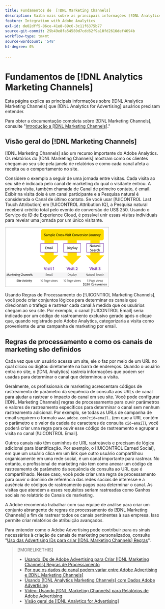 ```yaml
---
title: Fundamentos de  [!DNL Marketing Channels]
description: Saiba mais sobre as principais informações [!DNL Analytics Marketing Channels] que [!DNL Analytics for Advertising] os usuários devem entender.
feature: Integration with Adobe Analytics
exl-id: de02dff5-86ce-41e8-89c6-3c11f6375b77
source-git-commit: 29b49e8fa54580d7cdd62f9a10fd2616def4694b
workflow-type: tm+mt
source-wordcount: '548'
ht-degree: 0%

---
```


# Fundamentos de [!DNL Analytics Marketing Channels]

Esta página explica as principais informações sobre [!DNL Analytics Marketing Channels] que [!DNL Analytics for Advertising] usuários precisam entender.

Para obter a documentação completa sobre [!DNL Marketing Channels], consulte &quot;[Introdução a [!DNL Marketing Channels]](https://experienceleague.adobe.com/docs/analytics/components/marketing-channels/c-getting-started-mchannel.html?lang=pt-BR).&quot;

## Visão geral do [!DNL Marketing Channels]

[!DNL Marketing Channels] são um recurso importante do Adobe Analytics. Os relatórios do [!DNL Marketing Channels] mostram como os clientes chegam ao seu site pela janela de relatórios e como cada canal afeta a receita ou o comportamento no site.

Considere o exemplo a seguir de uma jornada entre visitas. Cada visita ao seu site é indicada pelo canal de marketing do qual o visitante entrou. A primeira visita, também chamada de Canal de primeiro contato, é email. Exibir na visita dois é um canal participante e a Pesquisa natural é considerada o Canal de último contato. Se você usar [!UICONTROL Last Touch Attribution] em [!UICONTROL Attribution IQ], a Pesquisa natural receberá crédito total pelo evento de conversão de US$ 250. Usando o Serviço de ID de Experience Cloud, é possível unir essas visitas individuais para revelar uma jornada por um único visitante.

![Exemplo de jornada de conversão entre visitas em Canais de marketing](/help/integrations/assets/a4adc-mc-sample-journey.png)

Usando Regras de Processamento do [!UICONTROL Marketing Channels], você pode criar conjuntos lógicos para determinar os canais que direcionam o tráfego e rastrear cada canal à medida que os usuários chegam ao seu site. Por exemplo, o canal [!UICONTROL Email] seria indicado por um código de rastreamento exclusivo gerado após o clique que, quando registrado pelo Adobe Analytics, categorizaria a visita como proveniente de uma campanha de marketing por email.

## Regras de processamento e como os canais de marketing são definidos

Cada vez que um usuário acessa um site, ele o faz por meio de um URL no qual clicou ou digitou diretamente na barra de endereços. Quando o usuário entra no site, o [!DNL Analytics] rastreia informações que podem ser usadas para determinar o canal que determinou a visita.

Geralmente, os profissionais de marketing acrescentam códigos de rastreamento de parâmetro da sequência de consulta aos URLs de canal para ajudar a rastrear o impacto do canal em seu site. Você pode configurar [!DNL Marketing Channels] regras de processamento para ouvir parâmetros e valores de rastreamento específicos para determinar o canal sem nenhum rastreamento adicional. Por exemplo, se todas as URLs de campanha de email seguirem o formato `www.adobe.com?cid=email…` (em que a URL contém o parâmetro e o valor da cadeia de caracteres de consulta `cid=email`), você poderá criar uma regra para ouvir esse código de rastreamento e agrupar a visita no canal [!UICONTROL Email].

Outros canais não têm caminhos de URL rastreáveis e precisam de lógica adicional para identificação. Por exemplo, o [!UICONTROL Earned Social], em que um usuário clica em um link que outro usuário compartilhou organicamente em uma rede social, é um canal importante para rastrear. No entanto, o profissional de marketing não tem como anexar um código de rastreamento de parâmetro da sequência de consulta ao URL que é compartilhado. Nesse caso, você pode criar uma regra de processamento para ouvir o domínio de referência das redes sociais de interesse e a ausência de códigos de rastreamento pagos para determinar o canal. As visitas que atendem a esses requisitos seriam rastreadas como Ganhos sociais no relatório de Canais de marketing.

A Adobe recomenda trabalhar com sua equipe de análise para criar um conjunto abrangente de regras de processamento do [!DNL Marketing Channels] a fim de rastrear todos os canais pertinentes à sua empresa. Isso permite criar relatórios de atribuição avançados.

Para entender como o Adobe Advertising pode contribuir para os sinais necessários à criação de canais de marketing personalizados, consulte &quot;[Uso das Advertising IDs para criar [!DNL Marketing Channels] Regras](mc-ids.md)&quot;.

>[!MORELIKETHIS]
>
>* [Usando IDs de Adobe Advertising para Criar [!DNL Marketing Channels] Regras de Processamento](mc-ids.md)
>* [Por que os dados de canal podem variar entre Adobe Advertising e  [!DNL Marketing Channels]](mc-data-variances.md)
>* [Usando [!DNL Analytics Marketing Channels] com Dados Adobe Advertising](mc-ac-data.md)
>* [Vídeo: Usando [!DNL Marketing Channels] para Relatórios de Adobe Advertising](https://experienceleague.adobe.com/docs/advertising-learn/tutorials/analytics/analytics-reporting-a4adc.html?lang=pt-BR)
>* [Visão geral de [!DNL Analytics for Advertising]](/help/integrations/analytics/overview.md)
